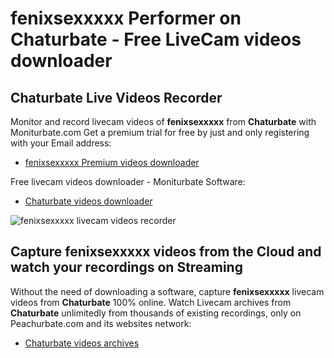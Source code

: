 # fenixsexxxxx Performer on Chaturbate - Free LiveCam videos downloader

## Chaturbate Live Videos Recorder

Monitor and record livecam videos of **fenixsexxxxx** from **Chaturbate** with Moniturbate.com
Get a premium trial for free by just and only registering with your Email address:
* [fenixsexxxxx Premium videos downloader](https://moniturbate.com/request-demo-licence-key.html)

Free livecam videos downloader - Moniturbate Software:
* [Chaturbate videos downloader](https://moniturbate.com/moniturbate-download-software.html)

![fenixsexxxxx livecam videos recorder](https://peachurnet.com/templates/moniturbate-software.png)


## Capture fenixsexxxxx videos from the Cloud and watch your recordings on Streaming

Without the need of downloading a software, capture **fenixsexxxxx** livecam videos from **Chaturbate** 100% online.
Watch Livecam archives from **Chaturbate** unlimitedly from thousands of existing recordings, only on Peachurbate.com and its websites network:
* [Chaturbate videos archives](https://peachurnet.com/)